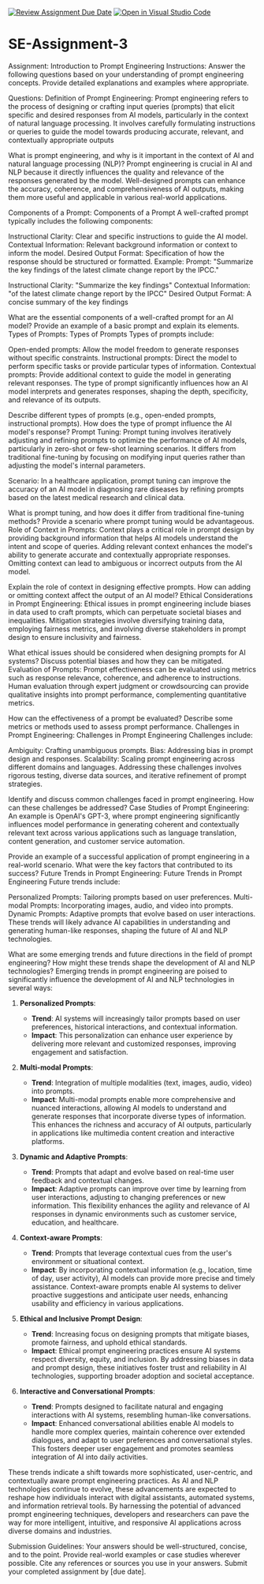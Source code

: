 [![Review Assignment Due Date](https://classroom.github.com/assets/deadline-readme-button-22041afd0340ce965d47ae6ef1cefeee28c7c493a6346c4f15d667ab976d596c.svg)](https://classroom.github.com/a/UpfcA4qp)
[![Open in Visual Studio Code](https://classroom.github.com/assets/open-in-vscode-2e0aaae1b6195c2367325f4f02e2d04e9abb55f0b24a779b69b11b9e10269abc.svg)](https://classroom.github.com/online_ide?assignment_repo_id=15285184&assignment_repo_type=AssignmentRepo)
# SE-Assignment-3
Assignment: Introduction to Prompt Engineering
Instructions:
Answer the following questions based on your understanding of prompt engineering concepts. Provide detailed explanations and examples where appropriate.

Questions:
Definition of Prompt Engineering:
Prompt engineering refers to the process of designing or crafting input queries (prompts) that elicit specific and desired responses from AI models, particularly in the context of natural language processing. It involves carefully formulating instructions or queries to guide the model towards producing accurate, relevant, and contextually appropriate outputs

What is prompt engineering, and why is it important in the context of AI and natural language processing (NLP)?
Prompt engineering is crucial in AI and NLP because it directly influences the quality and relevance of the responses generated by the model. Well-designed prompts can enhance the accuracy, coherence, and comprehensiveness of AI outputs, making them more useful and applicable in various real-world applications.

Components of a Prompt:
Components of a Prompt
A well-crafted prompt typically includes the following components:

Instructional Clarity: Clear and specific instructions to guide the AI model.
Contextual Information: Relevant background information or context to inform the model.
Desired Output Format: Specification of how the response should be structured or formatted.
Example:
Prompt: "Summarize the key findings of the latest climate change report by the IPCC."

Instructional Clarity: "Summarize the key findings"
Contextual Information: "of the latest climate change report by the IPCC"
Desired Output Format: A concise summary of the key findings


What are the essential components of a well-crafted prompt for an AI model? Provide an example of a basic prompt and explain its elements.
Types of Prompts:
Types of Prompts
Types of prompts include:

Open-ended prompts: Allow the model freedom to generate responses without specific constraints.
Instructional prompts: Direct the model to perform specific tasks or provide particular types of information.
Contextual prompts: Provide additional context to guide the model in generating relevant responses.
The type of prompt significantly influences how an AI model interprets and generates responses, shaping the depth, specificity, and relevance of its outputs.

Describe different types of prompts (e.g., open-ended prompts, instructional prompts). How does the type of prompt influence the AI model's response?
Prompt Tuning:
Prompt tuning involves iteratively adjusting and refining prompts to optimize the performance of AI models, particularly in zero-shot or few-shot learning scenarios. It differs from traditional fine-tuning by focusing on modifying input queries rather than adjusting the model's internal parameters.

Scenario: In a healthcare application, prompt tuning can improve the accuracy of an AI model in diagnosing rare diseases by refining prompts based on the latest medical research and clinical data.

What is prompt tuning, and how does it differ from traditional fine-tuning methods? Provide a scenario where prompt tuning would be advantageous.
Role of Context in Prompts:
Context plays a critical role in prompt design by providing background information that helps AI models understand the intent and scope of queries. Adding relevant context enhances the model's ability to generate accurate and contextually appropriate responses. Omitting context can lead to ambiguous or incorrect outputs from the AI model.

Explain the role of context in designing effective prompts. How can adding or omitting context affect the output of an AI model?
Ethical Considerations in Prompt Engineering:
Ethical issues in prompt engineering include biases in data used to craft prompts, which can perpetuate societal biases and inequalities. Mitigation strategies involve diversifying training data, employing fairness metrics, and involving diverse stakeholders in prompt design to ensure inclusivity and fairness.

What ethical issues should be considered when designing prompts for AI systems? Discuss potential biases and how they can be mitigated.
Evaluation of Prompts:
Prompt effectiveness can be evaluated using metrics such as response relevance, coherence, and adherence to instructions. Human evaluation through expert judgment or crowdsourcing can provide qualitative insights into prompt performance, complementing quantitative metrics.

How can the effectiveness of a prompt be evaluated? Describe some metrics or methods used to assess prompt performance.
Challenges in Prompt Engineering:
Challenges in Prompt Engineering
Challenges include:

Ambiguity: Crafting unambiguous prompts.
Bias: Addressing bias in prompt design and responses.
Scalability: Scaling prompt engineering across different domains and languages.
Addressing these challenges involves rigorous testing, diverse data sources, and iterative refinement of prompt strategies.

Identify and discuss common challenges faced in prompt engineering. How can these challenges be addressed?
Case Studies of Prompt Engineering:
An example is OpenAI's GPT-3, where prompt engineering significantly influences model performance in generating coherent and contextually relevant text across various applications such as language translation, content generation, and customer service automation.

Provide an example of a successful application of prompt engineering in a real-world scenario. What were the key factors that contributed to its success?
Future Trends in Prompt Engineering:
Future Trends in Prompt Engineering
Future trends include:

Personalized Prompts: Tailoring prompts based on user preferences.
Multi-modal Prompts: Incorporating images, audio, and video into prompts.
Dynamic Prompts: Adaptive prompts that evolve based on user interactions.
These trends will likely advance AI capabilities in understanding and generating human-like responses, shaping the future of AI and NLP technologies.

What are some emerging trends and future directions in the field of prompt engineering? How might these trends shape the development of AI and NLP technologies?
Emerging trends in prompt engineering are poised to significantly influence the development of AI and NLP technologies in several ways:

1. **Personalized Prompts**:
   - **Trend**: AI systems will increasingly tailor prompts based on user preferences, historical interactions, and contextual information.
   - **Impact**: This personalization can enhance user experience by delivering more relevant and customized responses, improving engagement and satisfaction.

2. **Multi-modal Prompts**:
   - **Trend**: Integration of multiple modalities (text, images, audio, video) into prompts.
   - **Impact**: Multi-modal prompts enable more comprehensive and nuanced interactions, allowing AI models to understand and generate responses that incorporate diverse types of information. This enhances the richness and accuracy of AI outputs, particularly in applications like multimedia content creation and interactive platforms.

3. **Dynamic and Adaptive Prompts**:
   - **Trend**: Prompts that adapt and evolve based on real-time user feedback and contextual changes.
   - **Impact**: Adaptive prompts can improve over time by learning from user interactions, adjusting to changing preferences or new information. This flexibility enhances the agility and relevance of AI responses in dynamic environments such as customer service, education, and healthcare.

4. **Context-aware Prompts**:
   - **Trend**: Prompts that leverage contextual cues from the user's environment or situational context.
   - **Impact**: By incorporating contextual information (e.g., location, time of day, user activity), AI models can provide more precise and timely assistance. Context-aware prompts enable AI systems to deliver proactive suggestions and anticipate user needs, enhancing usability and efficiency in various applications.

5. **Ethical and Inclusive Prompt Design**:
   - **Trend**: Increasing focus on designing prompts that mitigate biases, promote fairness, and uphold ethical standards.
   - **Impact**: Ethical prompt engineering practices ensure AI systems respect diversity, equity, and inclusion. By addressing biases in data and prompt design, these initiatives foster trust and reliability in AI technologies, supporting broader adoption and societal acceptance.

6. **Interactive and Conversational Prompts**:
   - **Trend**: Prompts designed to facilitate natural and engaging interactions with AI systems, resembling human-like conversations.
   - **Impact**: Enhanced conversational abilities enable AI models to handle more complex queries, maintain coherence over extended dialogues, and adapt to user preferences and conversational styles. This fosters deeper user engagement and promotes seamless integration of AI into daily activities.

These trends indicate a shift towards more sophisticated, user-centric, and contextually aware prompt engineering practices. As AI and NLP technologies continue to evolve, these advancements are expected to reshape how individuals interact with digital assistants, automated systems, and information retrieval tools. By harnessing the potential of advanced prompt engineering techniques, developers and researchers can pave the way for more intelligent, intuitive, and responsive AI applications across diverse domains and industries.

Submission Guidelines:
Your answers should be well-structured, concise, and to the point.
Provide real-world examples or case studies wherever possible.
Cite any references or sources you use in your answers.
Submit your completed assignment by [due date].
